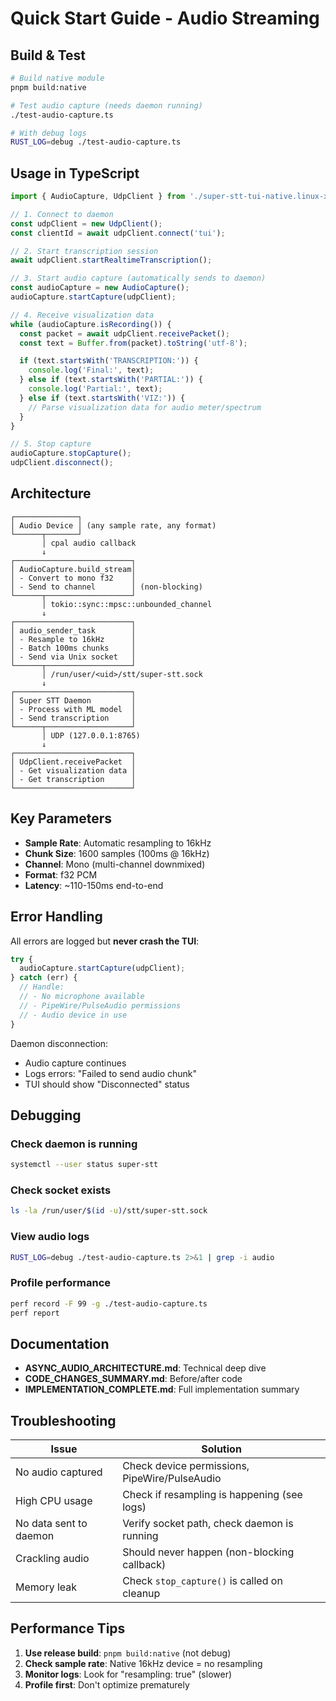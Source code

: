# Quick Start Guide - Audio Streaming

## Build & Test

```bash
# Build native module
pnpm build:native

# Test audio capture (needs daemon running)
./test-audio-capture.ts

# With debug logs
RUST_LOG=debug ./test-audio-capture.ts
```

## Usage in TypeScript

```typescript
import { AudioCapture, UdpClient } from './super-stt-tui-native.linux-x64-gnu.node';

// 1. Connect to daemon
const udpClient = new UdpClient();
const clientId = await udpClient.connect('tui');

// 2. Start transcription session
await udpClient.startRealtimeTranscription();

// 3. Start audio capture (automatically sends to daemon)
const audioCapture = new AudioCapture();
audioCapture.startCapture(udpClient);

// 4. Receive visualization data
while (audioCapture.isRecording()) {
  const packet = await udpClient.receivePacket();
  const text = Buffer.from(packet).toString('utf-8');

  if (text.startsWith('TRANSCRIPTION:')) {
    console.log('Final:', text);
  } else if (text.startsWith('PARTIAL:')) {
    console.log('Partial:', text);
  } else if (text.startsWith('VIZ:')) {
    // Parse visualization data for audio meter/spectrum
  }
}

// 5. Stop capture
audioCapture.stopCapture();
udpClient.disconnect();
```

## Architecture

```
┌──────────────┐
│ Audio Device │ (any sample rate, any format)
└──────┬───────┘
       │ cpal audio callback
       ↓
┌──────────────────────────┐
│ AudioCapture.build_stream│
│ - Convert to mono f32    │
│ - Send to channel        │ (non-blocking)
└──────┬───────────────────┘
       │ tokio::sync::mpsc::unbounded_channel
       ↓
┌──────────────────────────┐
│ audio_sender_task        │
│ - Resample to 16kHz      │
│ - Batch 100ms chunks     │
│ - Send via Unix socket   │
└──────┬───────────────────┘
       │ /run/user/<uid>/stt/super-stt.sock
       ↓
┌──────────────────────────┐
│ Super STT Daemon         │
│ - Process with ML model  │
│ - Send transcription     │
└──────┬───────────────────┘
       │ UDP (127.0.0.1:8765)
       ↓
┌──────────────────────────┐
│ UdpClient.receivePacket  │
│ - Get visualization data │
│ - Get transcription      │
└──────────────────────────┘
```

## Key Parameters

- **Sample Rate**: Automatic resampling to 16kHz
- **Chunk Size**: 1600 samples (100ms @ 16kHz)
- **Channel**: Mono (multi-channel downmixed)
- **Format**: f32 PCM
- **Latency**: ~110-150ms end-to-end

## Error Handling

All errors are logged but **never crash the TUI**:

```typescript
try {
  audioCapture.startCapture(udpClient);
} catch (err) {
  // Handle:
  // - No microphone available
  // - PipeWire/PulseAudio permissions
  // - Audio device in use
}
```

Daemon disconnection:
- Audio capture continues
- Logs errors: "Failed to send audio chunk"
- TUI should show "Disconnected" status

## Debugging

### Check daemon is running
```bash
systemctl --user status super-stt
```

### Check socket exists
```bash
ls -la /run/user/$(id -u)/stt/super-stt.sock
```

### View audio logs
```bash
RUST_LOG=debug ./test-audio-capture.ts 2>&1 | grep -i audio
```

### Profile performance
```bash
perf record -F 99 -g ./test-audio-capture.ts
perf report
```

## Documentation

- **ASYNC_AUDIO_ARCHITECTURE.md**: Technical deep dive
- **CODE_CHANGES_SUMMARY.md**: Before/after code
- **IMPLEMENTATION_COMPLETE.md**: Full implementation summary

## Troubleshooting

| Issue | Solution |
|-------|----------|
| No audio captured | Check device permissions, PipeWire/PulseAudio |
| High CPU usage | Check if resampling is happening (see logs) |
| No data sent to daemon | Verify socket path, check daemon is running |
| Crackling audio | Should never happen (non-blocking callback) |
| Memory leak | Check `stop_capture()` is called on cleanup |

## Performance Tips

1. **Use release build**: `pnpm build:native` (not debug)
2. **Check sample rate**: Native 16kHz device = no resampling
3. **Monitor logs**: Look for "resampling: true" (slower)
4. **Profile first**: Don't optimize prematurely
